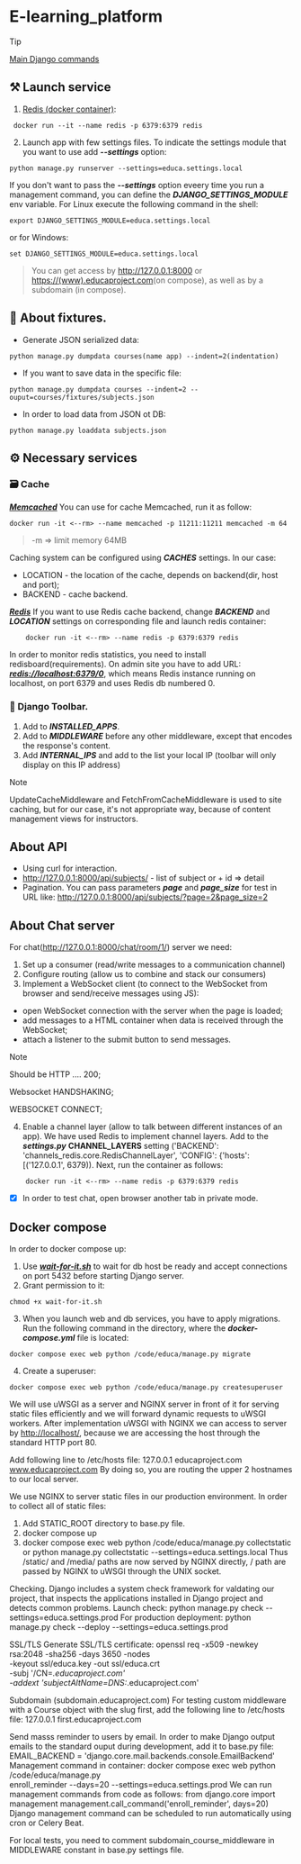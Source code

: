 # E-learning_platform

> [!TIP]
> [Main Django commands](https://github.com/DeMonA1/MyBlog__Django/blob/main/README.md#diamonds-basic-django-commands)

## :hammer_and_pick: Launch service
1. [Redis (docker container)](https://github.com/DeMonA1/Shop/blob/main/README.md#redis):
```
 docker run --it --name redis -p 6379:6379 redis
```
2. Launch app with few settings files.
To indicate the settings module that you want to use add ***--settings*** option:
```
python manage.py runserver --settings=educa.settings.local
```
If you don't want to pass the ***--settings*** option eveery time you run 
a management command, you can define the ***DJANGO_SETTINGS_MODULE*** env
variable. For Linux execute the following command in the shell:
```
export DJANGO_SETTINGS_MODULE=educa.settings.local
```
or for Windows:
```
set DJANGO_SETTINGS_MODULE=educa.settings.local
```

> You can get access by <http://127.0.0.1:8000> or <https://(www).educaproject.com>(on compose),
> as well as by a subdomain (in compose).


## :notebook_with_decorative_cover: About fixtures.
- Generate JSON serialized data:
```
python manage.py dumpdata courses(name app) --indent=2(indentation)
```
- If you want to save data in the specific file:
```
python manage.py dumpdata courses --indent=2 --ouput=courses/fixtures/subjects.json
```
- In order to load data from JSON ot DB:
```
python manage.py loaddata subjects.json
```

## :gear: Necessary services
### :card_file_box: Cache
<ins>***Memcached***</ins>
You can use for cache Memcached, run it as follow:
```
docker run -it <--rm> --name memcached -p 11211:11211 memcached -m 64
```
> -m => limit memory 64MB

Caching system can be configured using ***CACHES*** settings. In our case:
- LOCATION - the location of the cache, depends on backend(dir, host and port);
- BACKEND - cache backend.

<ins>***Redis***</ins>
If you want to use Redis cache backend, change ***BACKEND*** and ***LOCATION***
settings on corresponding file and launch redis container:
```
    docker run -it <--rm> --name redis -p 6379:6379 redis
```
In order to monitor redis statistics, you need to install redisboard(requirements). 
On admin site you have to add URL: <ins>***redis://localhost:6379/0***</ins>, which
means Redis instance running on localhost, on port 6379 and uses
Redis db numbered 0.

### :wrench: Django Toolbar.
1. Add to ***INSTALLED_APPS***.
2. Add to ***MIDDLEWARE*** before any other middleware, except that encodes
the response's content.
3. Add ***INTERNAL_IPS*** and add to the list your local IP (toolbar will 
only display on this IP address)
> [!NOTE]
> UpdateCacheMiddleware and FetchFromCacheMiddleware is used to site caching, but
> for our case, it's not appropriate way, because of content management
> views for instructors.

## About API
- Using curl for interaction.
- http://127.0.0.1:8000/api/subjects/ - list of subject or + id => detail
- Pagination. You can pass parameters ***page*** and ***page_size*** for test in URL like:
<http://127.0.0.1:8000/api/subjects/?page=2&page_size=2>

## About Chat server
For chat(<http://127.0.0.1:8000/chat/room/1/>) server we need:
1. Set up a consumer (read/write messages to a communication channel)
2. Configure routing (allow us to combine and stack our consumers)
3. Implement a WebSocket client (to connect to the WebSocket from browser 
and send/receive messages using JS):
- open WebSocket connection with the server when the page is loaded;
- add messages to a HTML container when data is received through the WebSocket;
- attach a listener to the submit button to send messages.
> [!NOTE]
> Should be HTTP .... 200;
> 
>    Websocket HANDSHAKING;
>
>    WEBSOCKET CONNECT;
4. Enable a channel layer (allow to talk between different instances of an app). We have used Redis to implement channel layers.
Add to the ***settings.py*** **CHANNEL_LAYERS** setting ('BACKEND': 'channels_redis.core.RedisChannelLayer',
'CONFIG': {'hosts': [('127.0.0.1', 6379)). Next, run the container as follows:
```
    docker run -it <--rm> --name redis -p 6379:6379 redis
```
- [x] In order to test chat, open browser another tab in private mode.

## Docker compose
In order to docker compose up:
1. Use <ins>***wait-for-it.sh***</ins> to wait for db host be ready and accept
connections on port 5432 before starting Django server.
2. Grant permission to it:
```
chmod +x wait-for-it.sh
```
3. When you launch web and db services, you have to apply
migrations. Run the following command in the directory, where
the ***docker-compose.yml*** file is located:
```
docker compose exec web python /code/educa/manage.py migrate
```
4. Create a superuser:
```
docker compose exec web python /code/educa/manage.py createsuperuser
```

We will use uWSGI as a server and NGINX server in front of it
for serving static files efficiently and we will forward dynamic
requests to uWSGI workers. After implementation uWSGI with NGINX
we can access to server by <http://localhost/>, because we are
accessing the host through the standard HTTP port 80.

Add following line to /etc/hosts file:
    127.0.0.1	educaproject.com www.educaproject.com
By doing so, you are routing the upper 2 hostnames to our local
server.

We use NGINX to server static files in our production environment.
In order to collect all of static files:
1. Add STATIC_ROOT directory to base.py file.
2. docker compose up
3. docker compose exec web python /code/educa/manage.py collectstatic 
    or 
    python manage.py collectstatic --settings=educa.settings.local
Thus /static/ and /media/ paths are now served by NGINX directly,
/ path are passed by NGINX to uWSGI through the UNIX socket.


Checking.
Django includes a system check framework for valdating our project,
that inspects the applications installed in Django project and detects
common problems. Launch check:
    python manage.py check --settings=educa.settings.prod
For production deployment:
    python manage.py check --deploy --settings=educa.settings.prod


SSL/TLS
Generate SSL/TLS certificate:
    openssl req -x509 -newkey rsa:2048 -sha256 -days 3650 -nodes \
    -keyout ssl/educa.key -out ssl/educa.crt \
    -subj '/CN=*.educaproject.com' \
    -addext 'subjectAltName=DNS:*.educaproject.com'


Subdomain (subdomain.educaproject.com)
For testing custom middleware with a Course object with the slug first,
add the following line to /etc/hosts file:
    127.0.0.1 first.educaproject.com


Send masss reminder to users by email.
In order to make Django output emails to the standard ouput during
development, add it to base.py file:
    EMAIL_BACKEND = 'django.core.mail.backends.console.EmailBackend'
Management command in container:
    docker compose exec web python /code/educa/manage.py \
    enroll_reminder --days=20 --settings=educa.settings.prod
We can run management commands from code as follows:
    from django.core import management
    management.call_command('enroll_reminder', days=20)
Django management command can be scheduled to run automatically
using cron or Celery Beat.

For local tests, you need to comment subdomain_course_middleware in 
MIDDLEWARE constant in base.py settings file.
